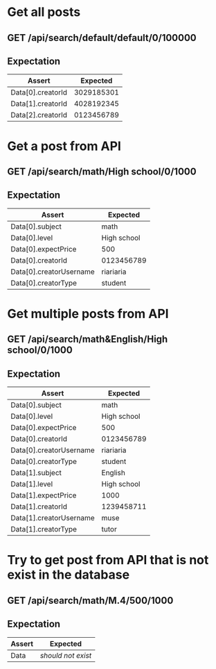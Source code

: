 # Get all posts

## GET /api/search/default/default/0/100000

## Expectation

| Assert | Expected |
| - | - |
| Data[0].creatorId | 3029185301 |
| Data[1].creatorId | 4028192345 |
| Data[2].creatorId | 0123456789 |

# Get a post from API 

## GET /api/search/math/High school/0/1000

## Expectation

| Assert | Expected |
| - | - |
| Data[0].subject | math |
| Data[0].level | High school |
| Data[0].expectPrice | 500 |
| Data[0].creatorId | 0123456789 |
| Data[0].creatorUsername | riariaria |
| Data[0].creatorType | student |

# Get multiple posts from API

## GET /api/search/math&English/High school/0/1000

## Expectation

| Assert | Expected |
| - | - |
| Data[0].subject | math |
| Data[0].level | High school |
| Data[0].expectPrice | 500 |
| Data[0].creatorId | 0123456789 |
| Data[0].creatorUsername | riariaria |
| Data[0].creatorType | student |
| Data[1].subject | English |
| Data[1].level | High school |
| Data[1].expectPrice | 1000 |
| Data[1].creatorId | 1239458711 |
| Data[1].creatorUsername | muse |
| Data[1].creatorType | tutor |

# Try to get post from API that is not exist in the database

## GET /api/search/math/M.4/500/1000

## Expectation

| Assert | Expected |
| - | - |
| Data | *should not exist* |
